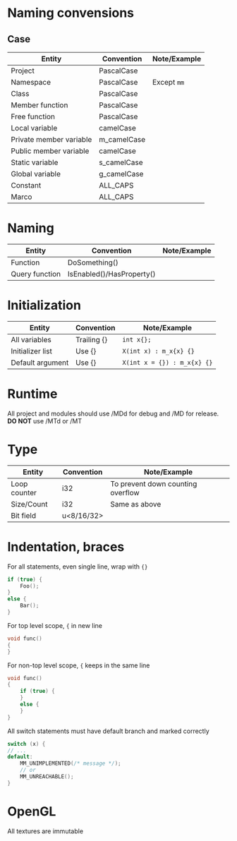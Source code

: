 # Naming convensions
## Case 
| Entity | Convention | Note/Example |
| --- | --- | --- |
| Project | PascalCase | |
| Namespace | PascalCase | Except ```mm```  |
| Class | PascalCase | | |
| Member function | PascalCase | | 
| Free function | PascalCase | | 
| Local variable | camelCase | |
| Private member variable | m_camelCase | |
| Public member variable | camelCase | |
| Static variable | s_camelCase | |
| Global variable | g_camelCase | |
| Constant | ALL_CAPS | | 
| Marco | ALL_CAPS | | 

# Naming
| Entity | Convention | Note/Example |
| --- | --- | --- |
| Function | DoSomething() |
| Query function | IsEnabled()/HasProperty() | 

# Initialization
| Entity | Convention | Note/Example |
| --- | --- | --- |
| All variables | Trailing {} | ```int x{};``` |
| Initializer list | Use {} | ```X(int x) : m_x{x} {}``` |
| Default argument | Use {} | ```X(int x = {}) : m_x{x} {}``` |

# Runtime
All project and modules should use /MDd for debug and /MD for release. **DO NOT** use /MTd or /MT

# Type
| Entity | Convention | Note/Example |
| --- | --- | --- |
| Loop counter | i32 | To prevent down counting overflow |
| Size/Count | i32 | Same as above |
| Bit field | u<8/16/32> |  |

# Indentation, braces
For all statements, even single line, wrap with ```{}```
```C++
if (true) {
    Foo();
} 
else {
    Bar();
}
```

For top level scope, ```{``` in new line
```C++
void func() 
{
}
```

For non-top level scope, ```{``` keeps in the same line
```C++
void func() 
{
    if (true) {
    } 
    else {
    }
}
```

All switch statements must have default branch and marked correctly
```C++
switch (x) {
// ... 
default:
    MM_UNIMPLEMENTED(/* message */); 
    // or
    MM_UNREACHABLE(); 
}
```
# OpenGL
All textures are immutable 
